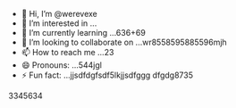 - 👋 Hi, I’m @werevexe
- 👀 I’m interested in ...
- 🌱 I’m currently learning ...636+69
- 💞️ I’m looking to collaborate on ...wr8558595885596mjh
- 📫 How to reach me ...23
- 😄 Pronouns: ...544jgl
- ⚡ Fun fact: ...jjsdfdgfsdf5lkjjsdfggg
dfgdg8735
<!---adsdf45
werevexe/werevexe is a ✨ special ✨ repository because its `README.md` (this file) appears on your GistHub profile.1234562tyh
You can click the Preview link to take a look at your changes.26633
--->3345634

